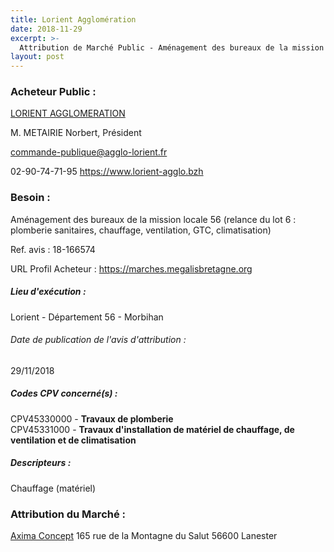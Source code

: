 ```yaml
---
title: Lorient Agglomération
date: 2018-11-29
excerpt: >-
  Attribution de Marché Public - Aménagement des bureaux de la mission locale 56 (relance du lot 6 : plomberie sanitaires, chauffage, ventilation, GTC, climatisation)
layout: post
---
```


### Acheteur Public : 
<a href="/acheteur-32/siren-200042174"> LORIENT AGGLOMERATION</a><br/>

M. METAIRIE Norbert, Président

commande-publique@agglo-lorient.fr

02-90-74-71-95
https://www.lorient-agglo.bzh
### Besoin :

Aménagement des bureaux de la mission locale 56 (relance du lot 6 : plomberie sanitaires, chauffage, ventilation, GTC, climatisation)

Ref. avis : 18-166574

URL Profil Acheteur : https://marches.megalisbretagne.org

##### Lieu d'exécution :

Lorient - Département 56 - Morbihan

###### Date de publication de l'avis d'attribution : 
29/11/2018

##### Codes CPV concerné(s) :
CPV45330000 - **Travaux de plomberie** <br/>
CPV45331000 - **Travaux d'installation de matériel de chauffage, de ventilation et de climatisation** <br/>

##### Descripteurs :
Chauffage (matériel) <br/>

### Attribution du Marché :
<a href="/entreprise-272/siren-854800745"> Axima Concept</a>    165 rue de la Montagne du Salut 56600 Lanester <br/>
